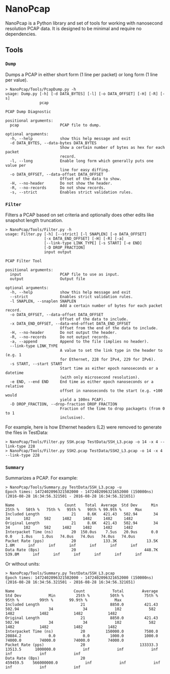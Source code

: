 
# NanoPcap
NanoPcap is a Python library and set of tools for working with nanosecond
resolution PCAP data. It is designed to be minimal and require no dependencies.

## Tools

### `Dump`
Dumps a PCAP in either short form (1 line per packet) or long form (1 line per
value).

	> NanoPcap/Tools/PcapDump.py -h
	usage: Dump.py [-h] [-d DATA_BYTES] [-l] [-o DATA_OFFSET] [-H] [-R] [-s]
	               pcap

	PCAP Dump Diagnostic

	positional arguments:
	  pcap                  PCAP file to dump.

	optional arguments:
	  -h, --help            show this help message and exit
	  -d DATA_BYTES, --data-bytes DATA_BYTES
	                        Show a certain number of bytes as hex for each packet
	                        record.
	  -l, --long            Enable long form which generally puts one value per
	                        line for easy diffing.
	  -o DATA_OFFSET, --data-offset DATA_OFFSET
	                        Offset of the data to show.
	  -H, --no-header       Do not show the header.
	  -R, --no-records      Do not show records.
	  -s, --strict          Enables strict validation rules.

### `Filter`
Filters a PCAP based on set criteria and optionally does other edits like snapshot
length truncation.

	> NanoPcap/Tools/Filter.py -h
	usage: Filter.py [-h] [--strict] [-l SNAPLEN] [-o DATA_OFFSET]
	                 [-x DATA_END_OFFSET] [-H] [-R] [-a]
	                 [--link-type LINK_TYPE] [-s START] [-e END]
	                 [-D DROP_FRACTION]
	                 input output

	PCAP Filter Tool

	positional arguments:
	  input                 PCAP file to use as input.
	  output                Output file

	optional arguments:
	  -h, --help            show this help message and exit
	  --strict              Enables strict validation rules.
	  -l SNAPLEN, --snaplen SNAPLEN
	                        Add a certain number of bytes for each packet record.
	  -o DATA_OFFSET, --data-offset DATA_OFFSET
	                        Offset of the data to include.
	  -x DATA_END_OFFSET, --data-end-offset DATA_END_OFFSET
	                        Offset from the end of the data to include.
	  -H, --no-header       Do not output the header.
	  -R, --no-records      Do not output records.
	  -a, --append          Append to the file (implies no header).
	  --link-type LINK_TYPE
	                        A value to set the link type in the header to (e.g. 1
	                        for Ethernet, 228 for IPv4, 229 for IPv6).
	  -s START, --start START
	                        Start time as either epoch nanoseconds or a datetime
	                        (with only microsecond resolution).
	  -e END, --end END     End time as either epoch nanoseconds or a relative
	                        offset in nanoseconds to the start (e.g. +100 would
	                        yield a 100ns PCAP).
	  -D DROP_FRACTION, --drop-fraction DROP_FRACTION
	                        Fraction of the time to drop packagets (from 0 to 1
	                        inclusive).

For example, here is how Ethernet headers (L2) were removed to generate the files in TestData:

	> NanoPcap/Tools/Filter.py SSH.pcap TestData/SSH_L3.pcap -o 14 -x 4 --link-type 228
	> NanoPcap/Tools/Filter.py SSH2.pcap TestData/SSH2_L3.pcap -o 14 -x 4 --link-type 228

### `Summary`
Summarizes a PCAP. For example:

	> NanoPcap/Tools/Summary.py TestData/SSH_L3.pcap -u
	Epoch times: 1472402096321502000 - 1472402096321652000 (150000ns) (2016-08-28 16:34:56.321501 - 2016-08-28 16:34:56.321651)

	Name                      Count    Total  Average  Std Dev      Min   25th %   50th %   75th %   95th %   99th % 99.9th %      Max
	Included Length              21     8.6K   421.43   502.94       34       34      102      582     1482     1482     1482     1482
	Original Length              21     8.6K   421.43   502.94       34       34      102      582     1482     1482     1482     1482
	Interpacket Time (ns)        20  150.0us    7.5us   20.9us      0.0      0.0    1.0us    1.0us   74.0us   74.0us   74.0us   74.0us
	Packet Rate (pps)            20            133.3K             13.5K     1.0M      inf      inf      inf      inf      inf      inf
	Data Rate (Bps)              20                              448.7K   539.8M      inf      inf      inf      inf      inf      inf

Or without units:

	> NanoPcap/Tools/Summary.py TestData/SSH_L3.pcap
	Epoch times: 1472402096321502000 - 1472402096321652000 (150000ns) (2016-08-28 16:34:56.321501 - 2016-08-28 16:34:56.321651)

	Name                          Count            Total        Average        Std Dev            Min         25th %         50th %         75th %         95th %         99th %       99.9th %            Max
	Included Length                  21           8850.0         421.43         502.94             34             34            102            582           1482           1482           1482           1482
	Original Length                  21           8850.0         421.43         502.94             34             34            102            582           1482           1482           1482           1482
	Interpacket Time (ns)            20         150000.0         7500.0        20884.2            0.0            0.0         1000.0         1000.0        74000.0        74000.0        74000.0        74000.0
	Packet Rate (pps)                20                        133333.3                       13513.5      1000000.0            inf            inf            inf            inf            inf            inf
	Data Rate (Bps)                  20                                                      459459.5    566000000.0            inf            inf            inf            inf            inf            inf
